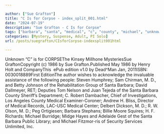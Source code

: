 ```yaml
---

author: ["Sue Grafton"]
title: "C Is for Corpse - index_split_001.html"
date: "2024-07-19"
description: "Sue Grafton - C Is for Corpse"
tags: ["barbara", "santa", "medical", "c", "county", "michael", "unknown", "corpsethe", "kinsey", "millhone", "mysteriessue", "graftoncopyright", "sue", "may", "henry", "holt", "companythis", "epub", "edition", "jan", "editionthe", "author", "wish", "acknowledge", "invaluable"]
categories: [Mystery, Suspense, Adult, PI Solo]
url: /posts/suegrafton/CIsforCorpse-indexsplit001html

---
```



Unknown
“C” is for CORPSEThe Kinsey Millhone MysteriesSue GraftonCopyright (c) 1986 by Sue Grafton.Published May 1986 by Henry Holt and CompanyThis  ePub edition v1.0 by Dead^Man Jan, 2011ISBN: 0030018889First EditionThe author wishes to acknowledge the invaluable assistance of the following people: Steven Humphrey; Sam Chirman, M. D., and Betty Johnson of the Rehabilitation Group of Santa Barbara; David Dallmeyer, RET; Deputies Tom Nelson and Juan Tejeda of the Santa Barbara County Sheriff’s Department; C. Robert Dambacher, Chief of Investigations, Los Angeles County Medical Examiner-Coroner; Andrew H. Bliss, Director of Medical Records, LAC-USC Medical Center; Delbert Dickson, M. D.; R. W. Olson, M. D.; Peg Ortigiesen; Barbara Stephans; Billie Moore Squires; H. F. Richards; Michael Burridge; Midge Hayes and Adelaide Gest of the Santa Barbara Public Library; and Michael Fitzmor-ris of Security Services Unlimited, Inc.
